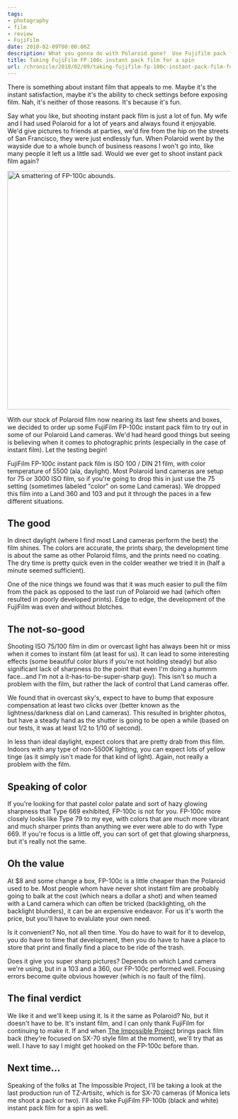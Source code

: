 ```yaml
---
tags:
- photography
- film
- review
- FujiFilm
date: 2010-02-09T00:00:00Z
description: What you gonna do with Polaroid gone?  Use Fujifilm pack film instead.
title: Taking FujiFilm FP-100c instant pack film for a spin
url: /chronicle/2010/02/09/taking-fujifilm-fp-100c-instant-pack-film-for-a-spin/
---
```


There is something about instant film that appeals to me.  Maybe it's the instant satisfaction, maybe it's the ability to check settings before exposing film.  Nah, it's neither of those reasons.  It's because it's fun.

Say what you like, but shooting instant pack film is just a lot of fun.  My wife and I had used Polaroid for a lot of years and always found it enjoyable.  We'd give pictures to friends at parties, we'd fire from the hip on the streets of San Francisco, they were just endlessly fun.  When Polaroid went by the wayside due to a whole bunch of business reasons I won't go into, like many people it left us a little sad.  Would we ever get to shoot instant pack film again?

<img decoding="async" loading="lazy" width="800" height="538" src="https://storage.googleapis.com/jdr-public-imgs/blog-archive/2010/02/fp-100c-i1.jpg" alt="A smattering of FP-100c abounds.">

With our stock of Polaroid film now nearing its last few sheets and boxes, we decided to order up some FujiFilm FP-100c instant pack film to try out in some of our Polaroid Land cameras.  We'd had heard good things but seeing is believing when it comes to photographic prints (especially in the case of instant film).  Let the testing begin!

FujiFilm FP-100c instant pack film is ISO 100 / DIN 21 film, with color temperature of 5500 (ala, daylight). Most Polaroid land cameras are setup for 75 or 3000 ISO film, so if you're going to drop this in just use the 75 setting (sometimes labeled "color" on some Land cameras).  We dropped this film into a Land 360 and 103 and put it through the paces in a few different situations.

## The good
In direct daylight (where I find most Land cameras perform the best) the film shines.  The colors are accurate, the prints sharp, the development time is about the same as other Polaroid films, and the prints need no coating.  The dry time is pretty quick even in the colder weather we tried it in (half a minute seemed sufficient).

One of the nice things we found was that it was much easier to pull the film from the pack as opposed to the last run of Polaroid we had (which often resulted in poorly developed prints). Edge to edge, the development of the FujiFilm was even and without blotches.

## The not-so-good
Shooting ISO 75/100 film in dim or overcast light has always been hit or miss when it comes to instant film (at least for us).  It can lead to some interesting effects (some beautiful color blurs if you're not holding steady) but also significant lack of sharpness (to the point that even I'm doing a hummm face...and I'm not a it-has-to-be-super-sharp guy). This isn't so much a problem with the film, but rather the lack of control that Land cameras offer.

We found that in overcast sky's, expect to have to bump that exposure compensation at least two clicks over (better known as the lightness/darkness dial on Land cameras).  This resulted in brighter photos, but have a steady hand as the shutter is going to be open a while (based on our tests, it was at least 1/2 to 1/10 of second).

In less than ideal daylight, expect colors that are pretty drab from this film. Indoors with any type of non-5500K lighting, you can expect lots of yellow tinge (as it simply isn't made for that kind of light).  Again, not really a problem with the film.

## Speaking of color
If you're looking for that pastel  color palate and sort of hazy glowing sharpness that Type 669 exhibited, FP-100c is not for you.  FP-100c more closely looks like Type 79 to my eye, with colors that are much more vibrant and much sharper prints than anything we ever were able to do with Type 669.  If you're focus is a little off, you can sort of get that glowing sharpness, but it's really not the same.

## Oh the value
At $8 and some change a box, FP-100c is a little cheaper than the Polaroid used to be. Most people whom have never shot instant film are probably going to balk at the cost (which nears a dollar a shot) and when teamed with a Land camera which can often be tricked (backlighting, oh the backlight blunders), it can be an expensive endeavor.  For us it's worth the price, but you'll have to evalulate your own need.

Is it convenient? No, not all then time. You do have to wait for it to develop, you do have to time that development, then you do have to have a place to store that print and finally find a place to be ride of the trash.

Does it give you super sharp pictures? Depends on which Land camera we're using, but in a 103 and a 360, our FP-100c performed  well.  Focusing errors become quite obvious however (which is no fault of the film).

## The final verdict
We like it and we'll keep using it.  Is it the same as Polaroid?  No, but it doesn't have to be.  It's instant film, and I can only thank FujiFilm for continuing to make it.  If and when <a href="http://www.the-impossible-project.com/">The Impossible Project</a> brings pack film back (they're focused on SX-70 style film at the moment), we'll try that as well. I have to say I might get hooked on the FP-100c before than.

## Next time...
Speaking of the folks at The Impossible Project, I'll be taking a look at the last production run of TZ-Artisitc, which is for SX-70 cameras (if Monica lets me shoot a pack or two).  I'll also take FujiFilm FP-100b (black and white) instant pack film for a spin as well.

